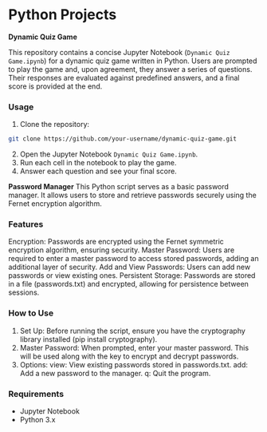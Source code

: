# Python Projects
**Dynamic Quiz Game**

This repository contains a concise Jupyter Notebook (`Dynamic Quiz Game.ipynb`) for a dynamic quiz game written in Python. Users are prompted to play the game and, upon agreement, they answer a series of questions. Their responses are evaluated against predefined answers, and a final score is provided at the end.

### Usage

1. Clone the repository:
```bash
git clone https://github.com/your-username/dynamic-quiz-game.git
```
2. Open the Jupyter Notebook `Dynamic Quiz Game.ipynb`.
3. Run each cell in the notebook to play the game.
4. Answer each question and see your final score.

**Password Manager**
This Python script serves as a basic password manager. It allows users to store and retrieve passwords securely using the Fernet encryption algorithm.

### Features
Encryption: Passwords are encrypted using the Fernet symmetric encryption algorithm, ensuring security.
Master Password: Users are required to enter a master password to access stored passwords, adding an additional layer of security.
Add and View Passwords: Users can add new passwords or view existing ones.
Persistent Storage: Passwords are stored in a file (passwords.txt) and encrypted, allowing for persistence between sessions.

### How to Use
1. Set Up: Before running the script, ensure you have the cryptography library installed (pip install cryptography).
2. Master Password: When prompted, enter your master password. This will be used along with the key to encrypt and decrypt passwords.
3. Options:
   view: View existing passwords stored in passwords.txt.
   add: Add a new password to the manager.
   q: Quit the program.

### Requirements

- Jupyter Notebook
- Python 3.x
